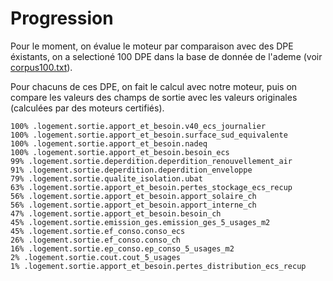 # Progression

Pour le moment, on évalue le moteur par comparaison avec des DPE éxistants, on a selectioné 100 DPE dans la base de donnée de l'ademe (voir [corpus100.txt](./corpus100.txt)).

Pour chacuns de ces DPE, on fait le calcul avec notre moteur, puis on compare les valeurs des champs de sortie avec les valeurs originales (calculées par des moteurs certifiés).

```
100% .logement.sortie.apport_et_besoin.v40_ecs_journalier
100% .logement.sortie.apport_et_besoin.surface_sud_equivalente
100% .logement.sortie.apport_et_besoin.nadeq
100% .logement.sortie.apport_et_besoin.besoin_ecs
99% .logement.sortie.deperdition.deperdition_renouvellement_air
91% .logement.sortie.deperdition.deperdition_enveloppe
79% .logement.sortie.qualite_isolation.ubat
63% .logement.sortie.apport_et_besoin.pertes_stockage_ecs_recup
56% .logement.sortie.apport_et_besoin.apport_solaire_ch
56% .logement.sortie.apport_et_besoin.apport_interne_ch
47% .logement.sortie.apport_et_besoin.besoin_ch
45% .logement.sortie.emission_ges.emission_ges_5_usages_m2
45% .logement.sortie.ef_conso.conso_ecs
26% .logement.sortie.ef_conso.conso_ch
16% .logement.sortie.ep_conso.ep_conso_5_usages_m2
2% .logement.sortie.cout.cout_5_usages
1% .logement.sortie.apport_et_besoin.pertes_distribution_ecs_recup
```
